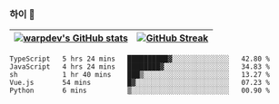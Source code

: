 
### 하이 👋
[![warpdev's GitHub stats](https://github-readme-stats.vercel.app/api?username=warpdev&show_icons=true&theme=vue-dark)](#) |[![GitHub Streak](https://github-readme-streak-stats.herokuapp.com/?user=warpdev&theme=dark)](#)
--- | --- |
<!--START_SECTION:waka-->
```text
TypeScript   5 hrs 24 mins   ██████████▓░░░░░░░░░░░░░░   42.80 % 
JavaScript   4 hrs 24 mins   ████████▓░░░░░░░░░░░░░░░░   34.83 % 
sh           1 hr 40 mins    ███▒░░░░░░░░░░░░░░░░░░░░░   13.27 % 
Vue.js       54 mins         █▓░░░░░░░░░░░░░░░░░░░░░░░   07.23 % 
Python       6 mins          ▒░░░░░░░░░░░░░░░░░░░░░░░░   00.90 % 
```
<!--END_SECTION:waka-->

<!--
**warpdev/warpdev** is a ✨ _special_ ✨ repository because its `README.md` (this file) appears on your GitHub profile.

Here are some ideas to get you started:

- 🔭 I’m currently working on ...
- 🌱 I’m currently learning ...
- 👯 I’m looking to collaborate on ...
- 🤔 I’m looking for help with ...
- 💬 Ask me about ...
- 📫 How to reach me: ...
- 😄 Pronouns: ...
- ⚡ Fun fact: ...
-->
